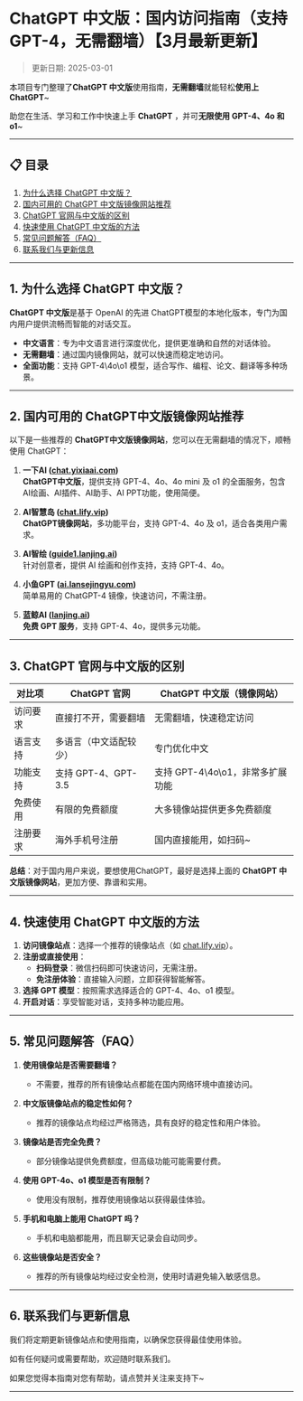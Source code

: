 # ChatGPT 中文版：国内访问指南（支持 GPT-4，无需翻墙）【3月最新更新】

>更新日期: 2025-03-01   

本项目专门整理了**ChatGPT 中文版**使用指南，**无需翻墙**就能轻松**使用上 ChatGPT**~

助您在生活、学习和工作中快速上手 **ChatGPT** ，并可**无限使用 GPT-4、4o 和 o1**~

---

## 📋 目录

1. [为什么选择 ChatGPT 中文版？](#1-为什么选择-chatgpt-中文版)
2. [国内可用的 ChatGPT 中文版镜像网站推荐](#2-国内可用的-chatgpt中文版镜像网站推荐)
3. [ChatGPT 官网与中文版的区别](#3-chatgpt-官网与中文版的区别)
4. [快速使用 ChatGPT 中文版的方法](#4-快速使用-chatgpt-中文版的方法)
5. [常见问题解答（FAQ）](#5-常见问题解答-faq)
6. [联系我们与更新信息](#6-联系我们与更新信息)

---

## 1. 为什么选择 ChatGPT 中文版？

**ChatGPT 中文版**是基于 OpenAI 的先进 ChatGPT模型的本地化版本，专门为国内用户提供流畅而智能的对话交互。

- **中文语言**：专为中文语言进行深度优化，提供更准确和自然的对话体验。
- **无需翻墙**：通过国内镜像网站，就可以快速而稳定地访问。
- **全面功能**：支持 GPT-4\4o\o1 模型，适合写作、编程、论文、翻译等多种场景。

---

## 2. 国内可用的 ChatGPT中文版镜像网站推荐

以下是一些推荐的 **ChatGPT中文版镜像网站**，您可以在无需翻墙的情况下，顺畅使用 ChatGPT：

1. **一下AI ([chat.yixiaai.com](https://chat.yixiaai.com/))**   
   **ChatGPT中文版**，提供支持 GPT-4、4o、4o mini 及 o1 的全面服务，包含 AI绘画、AI插件、AI助手、AI PPT功能，使用简便。

2. **AI智慧岛 ([chat.lify.vip](https://www.yixiaai.com/))**  
   **ChatGPT镜像网站**，多功能平台，支持 GPT-4、4o 及 o1，适合各类用户需求。

3. **AI智绘 ([guide1.lanjing.ai](https://guide1.lanjing.ai/))**  
   针对创意者，提供 AI 绘画和创作支持，支持 GPT-4、4o。

4. **小鱼GPT ([ai.lansejingyu.com](https://ai.lansejingyu.com/))**  
   简单易用的 ChatGPT-4 镜像，快速访问，不需注册。

5. **蓝鲸AI ([lanjing.ai](https://lanjing.ai/))**  
   **免费 GPT 服务**，支持 GPT-4、4o，提供多元功能。

---

## 3. ChatGPT 官网与中文版的区别

| 对比项          | ChatGPT 官网                     | ChatGPT 中文版（镜像网站）         |
|-----------------|---------------------------------|-----------------------------------|
| 访问要求        | 直接打不开，需要翻墙              | 无需翻墙，快速稳定访问            |
| 语言支持        | 多语言（中文适配较少）           | 专门优化中文                      |
| 功能支持        | 支持 GPT-4、GPT-3.5              | 支持 GPT-4\4o\o1，非常多扩展功能  |
| 免费使用        | 有限的免费额度                  | 大多镜像站提供更多免费额度        |
| 注册要求        | 海外手机号注册                  | 国内直接能用，如扫码~         |

**总结**：对于国内用户来说，要想使用ChatGPT，最好是选择上面的 **ChatGPT 中文版镜像网站**，更加方便、靠谱和实用。

---

## 4. 快速使用 ChatGPT 中文版的方法

1. **访问镜像站点**：选择一个推荐的镜像站点（如 [chat.lify.vip](https://chat.lify.vip/)）。
2. **注册或直接使用**：
   - **扫码登录**：微信扫码即可快速访问，无需注册。
   - **免注册体验**：直接输入问题，立即获得智能解答。
3. **选择 GPT 模型**：按照需求选择适合的 GPT-4、4o、o1 模型。
4. **开启对话**：享受智能对话，支持多种功能应用。

---

## 5. 常见问题解答（FAQ）

1. **使用镜像站是否需要翻墙？**
   - 不需要，推荐的所有镜像站点都能在国内网络环境中直接访问。

2. **中文版镜像站点的稳定性如何？**
   - 推荐的镜像站点均经过严格筛选，具有良好的稳定性和用户体验。

3. **镜像站是否完全免费？**
   - 部分镜像站提供免费额度，但高级功能可能需要付费。

4. **使用 GPT-4o、o1 模型是否有限制？**
   - 使用没有限制，推荐使用镜像站以获得最佳体验。

5. **手机和电脑上能用 ChatGPT 吗？**
   - 手机和电脑都能用，而且聊天记录会自动同步。

6. **这些镜像站是否安全？**
   - 推荐的所有镜像站均经过安全检测，使用时请避免输入敏感信息。

---

## 6. 联系我们与更新信息

我们将定期更新镜像站点和使用指南，以确保您获得最佳使用体验。

如有任何疑问或需要帮助，欢迎随时联系我们。

如果您觉得本指南对您有帮助，请点赞并关注来支持下~

---
